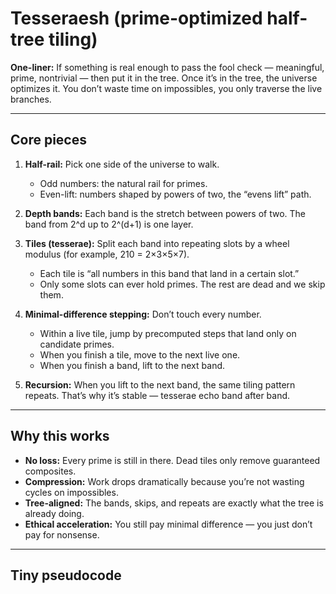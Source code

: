 # Tesseraesh (prime-optimized half-tree tiling)

**One-liner:** If something is real enough to pass the fool check — meaningful, prime, nontrivial — then put it in the tree. Once it’s in the tree, the universe optimizes it. You don’t waste time on impossibles, you only traverse the live branches.

---

## Core pieces

1. **Half-rail:** Pick one side of the universe to walk.  
   - Odd numbers: the natural rail for primes.  
   - Even-lift: numbers shaped by powers of two, the “evens lift” path.  

2. **Depth bands:** Each band is the stretch between powers of two. The band from 2^d up to 2^(d+1) is one layer.  

3. **Tiles (tesserae):** Split each band into repeating slots by a wheel modulus (for example, 210 = 2×3×5×7).  
   - Each tile is “all numbers in this band that land in a certain slot.”  
   - Only some slots can ever hold primes. The rest are dead and we skip them.  

4. **Minimal-difference stepping:** Don’t touch every number.  
   - Within a live tile, jump by precomputed steps that land only on candidate primes.  
   - When you finish a tile, move to the next live one.  
   - When you finish a band, lift to the next band.  

5. **Recursion:** When you lift to the next band, the same tiling pattern repeats. That’s why it’s stable — tesserae echo band after band.

---

## Why this works

- **No loss:** Every prime is still in there. Dead tiles only remove guaranteed composites.  
- **Compression:** Work drops dramatically because you’re not wasting cycles on impossibles.  
- **Tree-aligned:** The bands, skips, and repeats are exactly what the tree is already doing.  
- **Ethical acceleration:** You still pay minimal difference — you just don’t pay for nonsense.  

---

## Tiny pseudocode
